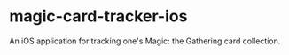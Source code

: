 # magic-card-tracker-ios
An iOS application for tracking one's Magic: the Gathering card collection.
